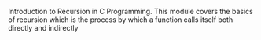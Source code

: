 Introduction to Recursion in C Programming.
This module covers the basics of recursion which is the process by which a function calls itself both directly and indirectly
